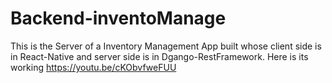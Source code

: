# Backend-inventoManage
This is the Server of a Inventory Management App built whose client side is in React-Native and server side is in Dgango-RestFramework.
Here is its working 
https://youtu.be/cKObvfweFUU
